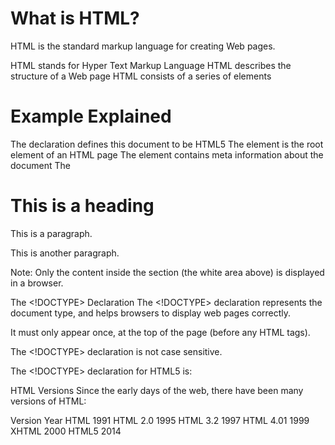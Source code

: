 # What is HTML?
HTML is the standard markup language for creating Web pages.

HTML stands for Hyper Text Markup Language
HTML describes the structure of a Web page
HTML consists of a series of elements


# Example Explained

The <!DOCTYPE html> declaration defines this document to be HTML5
The <html> element is the root element of an HTML page
The <head> element contains meta information about the document
The <title> element specifies a title for the document
The <body> element contains the visible page content
The <h1> element defines a large heading
The <p> element defines a paragraph

HTML Tags
HTML tags are element names surrounded by angle brackets:

<tagname>content goes here...</tagname>

HTML tags normally come in pairs like <p> and </p>
The first tag in a pair is the start tag, the second tag is the end tag
The end tag is written like the start tag, but with a forward slash inserted before the tag name
Tip: The start tag is also called the opening tag, and the end tag the closing tag.

Web Browsers
The purpose of a web browser (Chrome, Edge, Firefox, Safari) is to read HTML documents and display them.

The browser does not display the HTML tags, but uses them to determine how to display the document:

View in Browser

HTML Page Structure
Below is a visualization of an HTML page structure:

<html>
<head>
<title>Page title</title>
</head>
<body>
<h1>This is a heading</h1>
<p>This is a paragraph.</p>
<p>This is another paragraph.</p>
</body>
</html>
Note: Only the content inside the <body> section (the white area above) is displayed in a browser.

The <!DOCTYPE> Declaration
The <!DOCTYPE> declaration represents the document type, and helps browsers to display web pages correctly.

It must only appear once, at the top of the page (before any HTML tags).

The <!DOCTYPE> declaration is not case sensitive.

The <!DOCTYPE> declaration for HTML5 is:

<!DOCTYPE html>
HTML Versions
Since the early days of the web, there have been many versions of HTML:

Version	Year
HTML	1991
HTML 2.0	1995
HTML 3.2	1997
HTML 4.01	1999
XHTML	2000
HTML5	2014
